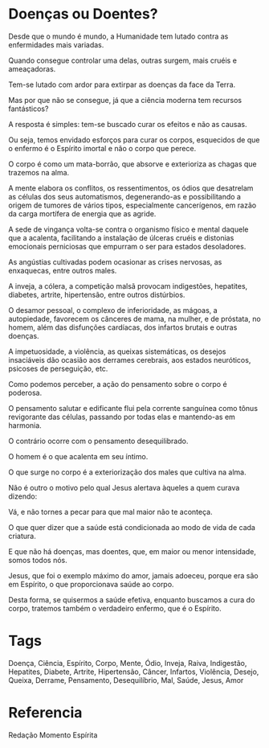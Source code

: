 # Doenças ou Doentes?

Desde que o mundo é mundo, a Humanidade tem lutado contra as enfermidades mais variadas.

Quando consegue controlar uma delas, outras surgem, mais cruéis e ameaçadoras.

Tem-se lutado com ardor para extirpar as doenças da face da Terra.

Mas por que não se consegue, já que a ciência moderna tem recursos fantásticos?

A resposta é simples: tem-se buscado curar os efeitos e não as causas.

Ou seja, temos envidado esforços para curar os corpos, esquecidos de que o enfermo é o Espírito imortal e não o corpo que perece.

O corpo é como um mata-borrão, que absorve e exterioriza as chagas que trazemos na alma.

A mente elabora os conflitos, os ressentimentos, os ódios que desatrelam as células dos seus automatismos, degenerando-as e possibilitando a origem de tumores de vários tipos, especialmente cancerígenos, em razão da carga mortífera de energia que as agride.

A sede de vingança volta-se contra o organismo físico e mental daquele que a acalenta, facilitando a instalação de úlceras cruéis e distonias emocionais perniciosas que empurram o ser para estados desoladores.

As angústias cultivadas podem ocasionar as crises nervosas, as enxaquecas, entre outros males.

A inveja, a cólera, a competição malsã provocam indigestões, hepatites, diabetes, artrite, hipertensão, entre outros distúrbios.

O desamor pessoal, o complexo de inferioridade, as mágoas, a autopiedade, favorecem os cânceres de mama, na mulher, e de próstata, no homem, além das disfunções cardíacas, dos infartos brutais e outras doenças.

A impetuosidade, a violência, as queixas sistemáticas, os desejos insaciáveis dão ocasião aos derrames cerebrais, aos estados neuróticos, psicoses de perseguição, etc.

Como podemos perceber, a ação do pensamento sobre o corpo é poderosa.

O pensamento salutar e edificante flui pela corrente sanguínea como tônus revigorante das células, passando por todas elas e mantendo-as em harmonia.

O contrário ocorre com o pensamento desequilibrado.

O homem é o que acalenta em seu íntimo. 

O que surge no corpo é a exteriorização dos males que cultiva na alma.

Não é outro o motivo pelo qual Jesus alertava àqueles a quem curava dizendo: 

Vá, e não tornes a pecar para que mal maior não te aconteça.

O que quer dizer que a saúde está condicionada ao modo de vida de cada criatura.

E que não há doenças, mas doentes, que, em maior ou menor intensidade, somos todos nós.

Jesus, que foi o exemplo máximo do amor, jamais adoeceu, porque era são em Espírito, o que proporcionava saúde ao corpo.

Desta forma, se quisermos a saúde efetiva, enquanto buscamos a cura do corpo, tratemos também o verdadeiro enfermo, que é o Espírito.


# Tags
Doença, Ciência, Espírito, Corpo, Mente, Ódio, Inveja, Raiva, Indigestão, Hepatites, Diabete, Artrite, Hipertensão, Câncer, Infartos, Violência, Desejo, Queixa, Derrame, Pensamento, Desequilíbrio, Mal, Saúde, Jesus, Amor

# Referencia
Redação Momento Espírita


